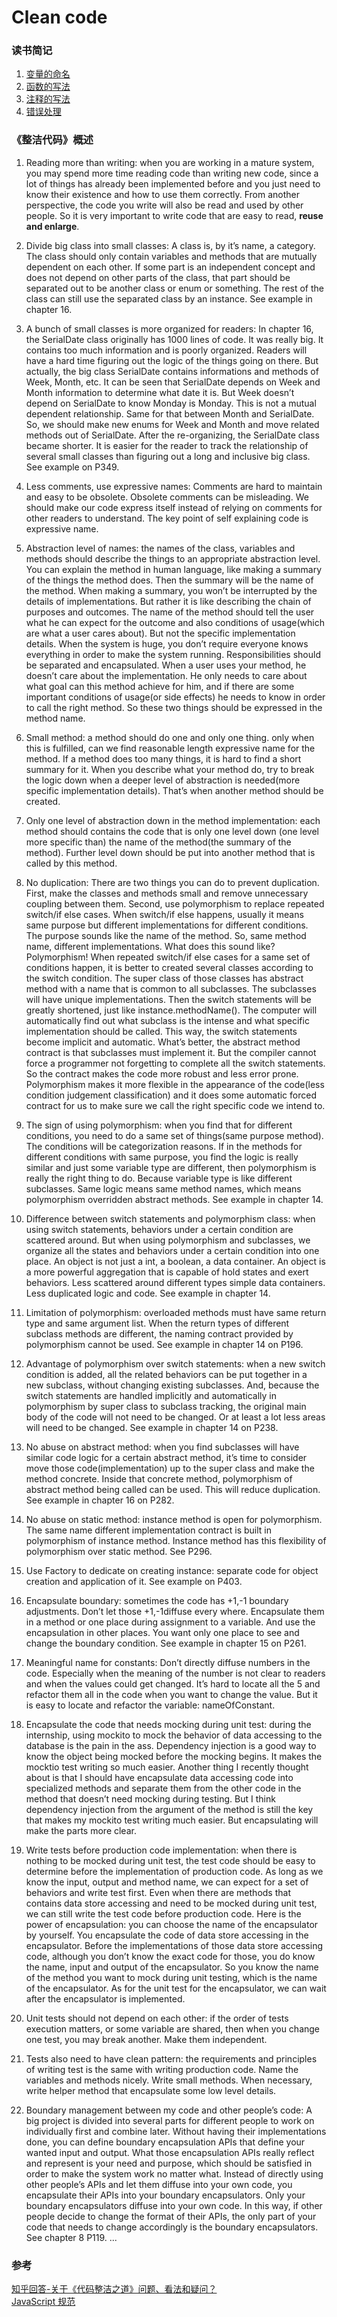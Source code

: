 # Clean code


### 读书简记

1. [变量的命名](https://github.com/zhaotianxiang/code-standards/blob/master/name.md)
2. [函数的写法](https://github.com/zhaotianxiang/code-standards/blob/master/function.md)
3. [注释的写法](https://github.com/zhaotianxiang/code-standards/blob/master/comments.md)
4. [错误处理](https://github.com/zhaotianxiang/code-standards/blob/master/error.md)


### 《整洁代码》概述

1. Reading more than writing: when you are working in a mature system, you may spend more time reading code than writing new code, since a lot of things has already been implemented before and you just need to know their existence and how to use them correctly. From another perspective, the code you write will also be read and used by other people. So it is very important to write code that are easy to read, **reuse and enlarge**.

2. Divide big class into small classes: A class is, by it’s name, a category. The class should only contain variables and methods that are mutually dependent on each other. If some part is an independent concept and does not depend on other parts of the class, that part should be separated out to be another class or enum or something. The rest of the class can still use the separated class by an instance. See example in chapter 16.

3. A bunch of small classes is more organized for readers: In chapter 16, the SerialDate class originally has 1000 lines of code. It was really big. It contains too much information and is poorly organized. Readers will have a hard time figuring out the logic of the things going on there. But actually, the big class SerialDate contains informations and methods of Week, Month, etc. It can be seen that SerialDate depends on Week and Month information to determine what date it is. But Week doesn’t depend on SerialDate to know Monday is Monday. This is not a mutual dependent relationship. Same for that between Month and SerialDate. So, we should make new enums for Week and Month and move related methods out of SerialDate. After the re-organizing, the SerialDate class became shorter. It is easier for the reader to track the relationship of several small classes than figuring out a long and inclusive big class. See example on P349.

4. Less comments, use expressive names: Comments are hard to maintain and easy to be obsolete. Obsolete comments can be misleading. We should make our code express itself instead of relying on comments for other readers to understand. The key point of self explaining code is expressive name.

5. Abstraction level of names: the names of the class, variables and methods should describe the things to an appropriate abstraction level. You can explain the method in human language, like making a summary of the things the method does. Then the summary will be the name of the method. When making a summary, you won’t be interrupted by the details of implementations. But rather it is like describing the chain of purposes and outcomes. The name of the method should tell the user what he can expect for the outcome and also conditions of usage(which are what a user cares about). But not the specific implementation details. When the system is huge, you don’t require everyone knows everything in order to make the system running. Responsibilities should be separated and encapsulated. When a user uses your method, he doesn’t care about the implementation. He only needs to care about what goal can this method achieve for him, and if there are some important conditions of usage(or side effects) he needs to know in order to call the right method. So these two things should be expressed in the method name.

6. Small method: a method should do one and only one thing. only when this is fulfilled, can we find reasonable length expressive name for the method. If a method does too many things, it is hard to find a short summary for it. When you describe what your method do, try to break the logic down when a deeper level of abstraction is needed(more specific implementation details). That’s when another method should be created.

7. Only one level of abstraction down in the method implementation: each method should contains the code that is only one level down (one level more specific than) the name of the method(the summary of the method). Further level down should be put into another method that is called by this method.

8. No duplication: There are two things you can do to prevent duplication. First, make the classes and methods small and remove unnecessary coupling between them. Second, use polymorphism to replace repeated switch/if else cases. When switch/if else happens, usually it means same purpose but different implementations for different conditions. The purpose sounds like the name of the method. So, same method name, different implementations. What does this sound like? Polymorphism! When repeated switch/if else cases for a same set of conditions happen, it is better to created several classes according to the switch condition. The super class of those classes has abstract method with a name that is common to all subclasses. The subclasses will have unique implementations. Then the switch statements will be greatly shortened, just like instance.methodName(). The computer will automatically find out what subclass is the intense and what specific implementation should be called. This way, the switch statements become implicit and automatic. What’s better, the abstract method contract is that subclasses must implement it. But the compiler cannot force a programmer not forgetting to complete all the switch statements. So the contract makes the code more robust and less error prone. Polymorphism makes it more flexible in the appearance of the code(less condition judgement classification) and it does some automatic forced contract for us to make sure we call the right specific code we intend to.

9. The sign of using polymorphism: when you find that for different conditions, you need to do a same set of things(same purpose method). The conditions will be categorization reasons. If in the methods for different conditions with same purpose, you find the logic is really similar and just some variable type are different, then polymorphism is really the right thing to do. Because variable type is like different subclasses. Same logic means same method names, which means polymorphism overridden abstract methods. See example in chapter 14.

10. Difference between switch statements and polymorphism class: when using switch statements, behaviors under a certain condition are scattered around. But when using polymorphism and subclasses, we organize all the states and behaviors under a certain condition into one place. An object is not just a int, a boolean, a data container. An object is a more powerful aggregation that is capable of hold states and exert behaviors. Less scattered around different types simple data containers. Less duplicated logic and code. See example in chapter 14.

11. Limitation of polymorphism: overloaded methods must have same return type and same argument list. When the return types of different subclass methods are different, the naming contract provided by polymorphism cannot be used. See example in chapter 14 on P196.

12. Advantage of polymorphism over switch statements: when a new switch condition is added, all the related behaviors can be put together in a new subclass, without changing existing subclasses. And, because the switch statements are handled implicitly and automatically in polymorphism by super class to subclass tracking, the original main body of the code will not need to be changed. Or at least a lot less areas will need to be changed. See example in chapter 14 on P238.

13. No abuse on abstract method: when you find subclasses will have similar code logic for a certain abstract method, it’s time to consider move those code(implementation) up to the super class and make the method concrete. Inside that concrete method, polymorphism of abstract method being called can be used. This will reduce duplication. See example in chapter 16 on P282.

14. No abuse on static method: instance method is open for polymorphism. The same name different implementation contract is built in polymorphism of instance method. Instance method has this flexibility of polymorphism over static method. See P296.

15. Use Factory to dedicate on creating instance: separate code for object creation and application of it. See example on P403.

16. Encapsulate boundary: sometimes the code has +1,-1 boundary adjustments. Don’t let those +1,-1diffuse every where. Encapsulate them in a method or one place during assignment to a variable. And use the encapsulation in other places. You want only one place to see and change the boundary condition. See example in chapter 15 on P261.

17. Meaningful name for constants: Don’t directly diffuse numbers in the code. Especially when the meaning of the number is not clear to readers and when the values could get changed. It’s hard to locate all the 5 and refactor them all in the code when you  want to change the value. But it is easy to locate and refactor the variable: nameOfConstant.

18. Encapsulate the code that needs mocking during unit test: during the internship, using mockito to mock the behavior of data accessing to the database is the pain in the ass. Dependency injection is a good way to know the object being mocked before the mocking begins. It makes the mocktio test writing so much easier. Another thing I recently thought about is that I should have encapsulate data accessing code into specialized methods and separate them from the other code in the method that doesn’t need mocking during testing. But I think dependency injection from the argument of the method is still the key that makes my mockito test writing much easier. But encapsulating will make the parts more clear.

19. Write tests before production code implementation: when there is nothing to be mocked during unit test, the test code should be easy to determine before the implementation of production code. As long as we know the input, output and method name, we can expect for a set of behaviors and write test first. Even when there are methods that contains data store accessing and need to be mocked during unit test, we can still write the test code before production code. Here is the power of encapsulation: you can choose the name of the encapsulator by yourself. You encapsulate the code of data store accessing in the encapsulator. Before the implementations of those data store accessing code, although you don’t know the exact code for those, you do know the name, input and output of the encapsulator. So you know the name of the method you want to mock during unit testing, which is the name of the encapsulator. As for the unit test for the encapsulator, we can wait after the encapsulator is implemented.

20. Unit tests should not depend on each other: if the order of tests execution matters, or some variable are shared, then when you change one test, you may break another. Make them independent.

21. Tests also need to have clean pattern: the requirements and principles of writing test is the same with writing production code. Name the variables and methods nicely. Write small methods. When necessary, write helper method that encapsulate some low level details.

22. Boundary management between my code and other people’s code: A big project is divided into several parts for different people to work on individually first and combine later. Without having their implementations done, you can define boundary encapsulation APIs that define your wanted input and output. What those encapsulation APIs really reflect and represent is your need and purpose, which should be satisfied in order to make the system work no matter what. Instead of directly using other people’s APIs and let them diffuse into your own code, you encapsulate their APIs into your boundary encapsulators. Only your boundary encapsulators diffuse into your own code. In this way, if other people decide to change the format of their APIs, the only part of your code that needs to change accordingly is the boundary encapsulators. See chapter 8 P119.
...

### 参考
[知乎回答-关于《代码整洁之道》问题、看法和疑问？](https://www.zhihu.com/question/27603872)
<br/>
[JavaScript 规范](https://github.com/alivebao/clean-code-js#%E4%BB%8B%E7%BB%8D)
